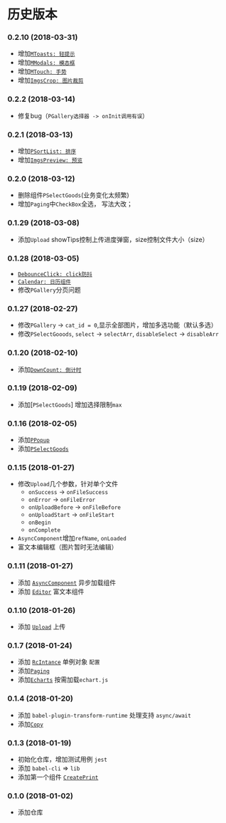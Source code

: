 # 历史版本

### 0.2.10 (2018-03-31)

* 增加[`MToasts: 轻提示`](https://github.com/wya-team/wya-rc/tree/master/src/web/m-toasts/)
* 增加[`MModals: 模态框`](https://github.com/wya-team/wya-rc/tree/master/src/web/m-modals/)
* 增加[`MTouch: 手势`](https://github.com/wya-team/wya-rc/tree/master/src/web/m-touch/)
* 增加[`ImgsCrop: 图片裁剪`](https://github.com/wya-team/wya-rc/tree/master/src/web/imgs-crop/)

### 0.2.2 (2018-03-14)

* 修复bug（`PGallery选择器 -> onInit调用有误`）


### 0.2.1 (2018-03-13)

* 增加[`PSortList: 排序`](https://github.com/wya-team/wya-rc/tree/master/src/web/p-sort-list/)
* 增加[`ImgsPreview: 预览`](https://github.com/wya-team/wya-rc/tree/master/src/web/imgs-preview/)

### 0.2.0 (2018-03-12)

* 删除组件`PSelectGoods`(业务变化太频繁)
* 增加`Paging`中`CheckBox`全选， 写法大改； 

### 0.1.29 (2018-03-08)

* 添加`Upload` showTips控制上传进度弹窗，size控制文件大小（size）

### 0.1.28 (2018-03-05)

* [`DebounceClick: click防抖`](https://github.com/wya-team/wya-rc/tree/master/src/web/debounce-click/)
* [`Calendar: 日历组件`](https://github.com/wya-team/wya-rc/tree/master/src/web/calendar/)
* 修改`PGallery`分页问题

### 0.1.27 (2018-02-27)

* 修改`PGallery` -> `cat_id = 0`,显示全部图片，增加多选功能（默认多选） 
* 修改`PSelectGooods`, `select` ->  `selectArr`, `disableSelect` -> `disableArr`

### 0.1.20 (2018-02-10)

* 添加[`DownCount: 倒计时`](https://github.com/wya-team/wya-rc/tree/master/src/web/down-count/)

### 0.1.19 (2018-02-09)

* 添加[`PSelectGoods`] 增加选择限制`max`

### 0.1.16 (2018-02-05)

* 添加[`PPopup`](https://github.com/wya-team/wya-rc/tree/master/src/web/p-popup/)
* 添加[`PSelectGoods`](https://github.com/wya-team/wya-rc/tree/master/src/web/p-select-goods/)

### 0.1.15 (2018-01-27)

* 修改`Upload`几个参数，针对单个文件
	* `onSuccess` -> `onFileSuccess`
	* `onError` -> `onFileError`
	* `onUploadBefore` -> `onFileBefore`
	* `onUploadStart` -> `onFileStart`
	* `onBegin`
	* `onComplete`
* `AsyncComponent`增加`refName`, `onLoaded`
* 富文本编辑框（图片暂时无法编辑）

### 0.1.11 (2018-01-27)

* 添加 [`AsyncComponent`](https://github.com/wya-team/wya-rc/tree/master/src/web/async-component/) 异步加载组件
* 添加 [`Editor`](https://github.com/wya-team/wya-rc/tree/master/src/web/editor/) 富文本组件

### 0.1.10 (2018-01-26)

* 添加 [`Upload`](https://github.com/wya-team/wya-rc/tree/master/src/web/upload/) 上传

### 0.1.7 (2018-01-24)

* 添加 [`RcIntance`](https://github.com/wya-team/wya-rc/tree/master/src/web/rc-instance/) 单例对象 `配置`
* 添加[`Paging`](https://github.com/wya-team/wya-rc/tree/master/src/web/paging/)
* 添加[`Echarts`](https://github.com/wya-team/wya-rc/tree/master/src/web/echarts/) 按需加载`echart.js`

### 0.1.4 (2018-01-20)

* 添加 `babel-plugin-transform-runtime` 处理支持 `async/await`
* 添加[`Copy`](https://github.com/wya-team/wya-rc/tree/master/src/web/copy/)

### 0.1.3 (2018-01-19)

* 初始化仓库，增加测试用例 `jest`
* 添加 `babel-cli` => `lib`
* 添加第一个组件 [`CreatePrint`](https://github.com/wya-team/wya-rc/tree/master/src/web/create-print/)

### 0.1.0 (2018-01-02)

* 添加仓库
